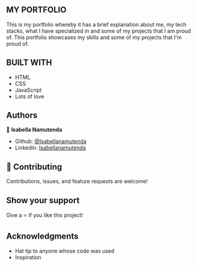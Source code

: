 ## MY PORTFOLIO
This is my portfolio whereby it has a brief explanation about me, my tech stacks, what I have specialized in and some of my projects that I am proud of.
This portfolio showcases my skills and some of my projects that I'm proud of.

## BUILT WITH
- HTML
- CSS
- JavaScript
- Lots of love



## Authors

👤 **Isabella Namutenda**

-   Github: [@Isabellanamutenda](https://github.com/Isabellanamutenda)
-   Linkedin: [Isabellanamutenda](https://www.linkedin.com/in/isabella-namutenda/)


## 🤝 Contributing

Contributions, issues, and feature requests are welcome!


## Show your support

Give a ⭐️ if you like this project!

## Acknowledgments

- Hat tip to anyone whose code was used
- Inspiration

